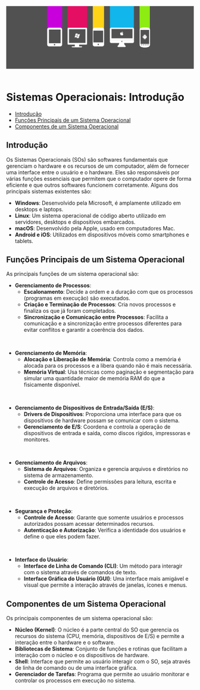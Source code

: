<div align="center">
  <a href="https://github.com/joseferreira-dev/my-study-notes/tree/main/sistemas-operacionais"><img src="../../banner-so.png"></a>
</div>
<br>

# Sistemas Operacionais: Introdução

- [Introdução](#introdução)
- [Funções Principais de um Sistema Operacional](#funções-principais-de-um-sistema-operacional)
- [Componentes de um Sistema Operacional](#componentes-de-um-sistema-operacional)

## Introdução

Os Sistemas Operacionais (SOs) são softwares fundamentais que gerenciam o hardware e os recursos de um computador, além de fornecer uma interface entre o usuário e o hardware. Eles são responsáveis por várias funções essenciais que permitem que o computador opere de forma eficiente e que outros softwares funcionem corretamente. Alguns dos principais sistemas existentes são:

- **Windows**: Desenvolvido pela Microsoft, é amplamente utilizado em desktops e laptops.
- **Linux**: Um sistema operacional de código aberto utilizado em servidores, desktops e dispositivos embarcados.
- **macOS**: Desenvolvido pela Apple, usado em computadores Mac.
- **Android e iOS**: Utilizados em dispositivos móveis como smartphones e tablets.

## Funções Principais de um Sistema Operacional

As principais funções de um sistema operacional são:

- **Gerenciamento de Processos**:
  - **Escalonamento**: Decide a ordem e a duração com que os processos (programas em execução) são executados.
  - **Criação e Terminação de Processos**: Cria novos processos e finaliza os que já foram completados.
  - **Sincronização e Comunicação entre Processos**: Facilita a comunicação e a sincronização entre processos diferentes para evitar conflitos e garantir a coerência dos dados.
<br/>

- **Gerenciamento de Memória**:
  - **Alocação e Liberação de Memória**: Controla como a memória é alocada para os processos e a libera quando não é mais necessária.
  - **Memória Virtual**: Usa técnicas como paginação e segmentação para simular uma quantidade maior de memória RAM do que a fisicamente disponível.
<br/>

- **Gerenciamento de Dispositivos de Entrada/Saída (E/S)**:
  - **Drivers de Dispositivos**: Proporciona uma interface para que os dispositivos de hardware possam se comunicar com o sistema.
  - **Gerenciamento de E/S**: Coordena e controla a operação de dispositivos de entrada e saída, como discos rígidos, impressoras e monitores.
<br/>

- **Gerenciamento de Arquivos**:
  - **Sistema de Arquivos**: Organiza e gerencia arquivos e diretórios no sistema de armazenamento.
  - **Controle de Acesso**: Define permissões para leitura, escrita e execução de arquivos e diretórios.
<br/>

- **Segurança e Proteção**:
  - **Controle de Acesso**: Garante que somente usuários e processos autorizados possam acessar determinados recursos.
  - **Autenticação e Autorização**: Verifica a identidade dos usuários e define o que eles podem fazer.
<br/>

- **Interface do Usuário**:
  - **Interface de Linha de Comando (CLI)**: Um método para interagir com o sistema através de comandos de texto.
  - **Interface Gráfica do Usuário (GUI)**: Uma interface mais amigável e visual que permite a interação através de janelas, ícones e menus.

## Componentes de um Sistema Operacional

Os principais componentes de um sistema operacional são:

- **Núcleo (Kernel)**: O núcleo é a parte central do SO que gerencia os recursos do sistema (CPU, memória, dispositivos de E/S) e permite a interação entre o hardware e o software.
- **Bibliotecas de Sistema**: Conjunto de funções e rotinas que facilitam a interação com o núcleo e os dispositivos de hardware.
- **Shell**: Interface que permite ao usuário interagir com o SO, seja através de linha de comando ou de uma interface gráfica.
- **Gerenciador de Tarefas**: Programa que permite ao usuário monitorar e controlar os processos em execução no sistema.
